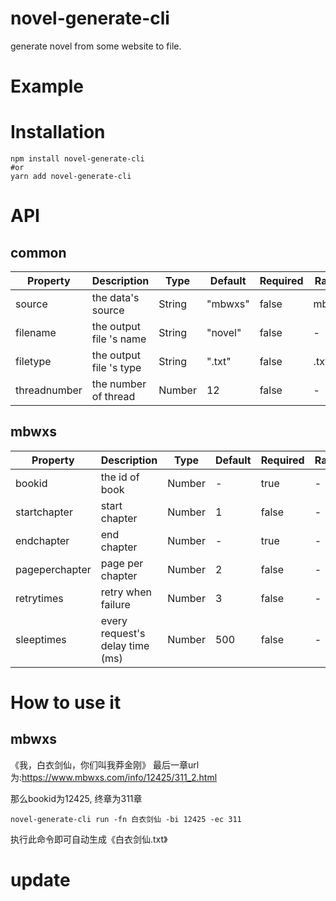# novel-generate-cli

generate novel from some website to file.

# Example

# Installation

```
npm install novel-generate-cli
#or
yarn add novel-generate-cli
```

# API

## common

Property | Description | Type | Default | Required | Range | Command |
---------|----------|---------|----------|---------|---------|---------|
source | the data's source | String | "mbwxs" | false | mbwxs | -sr |
filename | the output file 's name | String | "novel" | false | - | -fn |
filetype | the output file 's type | String | ".txt" | false | .txt | -ft |
threadnumber | the number of thread | Number | 12 | false | - | -tn |

## mbwxs

Property | Description | Type | Default | Required | Range | Command |
---------|----------|---------|----------|---------|---------|---------|
bookid | the id of book | Number | - | true | - | -bi |
startchapter | start chapter | Number | 1 | false | - | -sc |
endchapter | end chapter | Number | - | true | - | -ec |
pageperchapter | page per chapter | Number | 2 | false | - | -pc |
retrytimes | retry when failure | Number | 3 | false | - | -rt |
sleeptimes | every request's delay time (ms) | Number | 500 | false | - | -st|

# How to use it

## mbwxs

《我，白衣剑仙，你们叫我莽金刚》
最后一章url为:https://www.mbwxs.com/info/12425/311_2.html

那么bookid为12425, 终章为311章

```
novel-generate-cli run -fn 白衣剑仙 -bi 12425 -ec 311
```

执行此命令即可自动生成《白衣剑仙.txt》

# update
